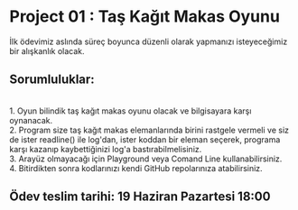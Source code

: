 # Project 01 : Taş Kağıt Makas Oyunu

İlk ödevimiz aslında süreç boyunca düzenli olarak yapmanızı isteyeceğimiz bir alışkanlık olacak.

## Sorumluluklar:

<br>
1. Oyun bilindik taş kağıt makas oyunu olacak ve bilgisayara karşı oynanacak.
<br>
2. Program size taş kağıt makas elemanlarında birini rastgele vermeli ve siz de ister readline() ile log'dan, ister koddan bir eleman seçerek, programa karşı kazanıp kaybettiğinizi log'a bastırabilmelisiniz.
<br>
3. Arayüz olmayacağı için Playground veya Comand Line kullanabilirsiniz.
<br>
4. Bitirdikten sonra kodlarınızı kendi GitHub repolarınıza atabilirsiniz.
<br>

## <a name="2"></a>Ödev teslim tarihi: 19 Haziran Pazartesi 18:00

   
